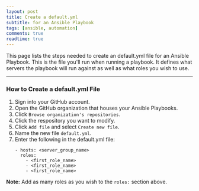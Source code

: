 ```yaml
---
layout: post
title: Create a default.yml
subtitle: for an Ansible Playbook
tags: [ansible, automation]
comments: true
readtime: true
---
```


This page lists the steps needed to create an default.yml file for an Ansible Playbook. This is the file you'll run when running a playbook. It defines what servers the playbook will run against as well as what roles you wish to use.

---
### How to Create a default.yml File
1. Sign into your GitHub account.
2. Open the GitHub organization that houses your Ansible Playbooks.
3. Click `Browse organization's repositories`.
4. Click the respository you want to modify.
5. Click `Add file` and select `Create new file`.
6. Name the new file `default.yml`.
7. Enter the following in the default.yml file:
    ```
    - hosts: <server_group_name>
      roles:
        - <first_role_name>
        - <first_role_name>
        - <first_role_name>
    ```
**Note:** Add as many roles as you wish to the `roles:` section above.
